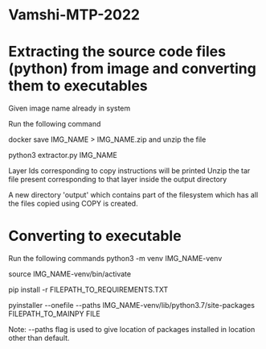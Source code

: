 # Vamshi-MTP-2022
# Extracting the source code files (python) from image and converting them to executables
Given image name already in system

Run the following command

docker save IMG_NAME > IMG_NAME.zip and unzip the file

python3 extractor.py IMG_NAME

Layer Ids corresponding to copy instructions will be printed
Unzip the tar file present corresponding to that layer inside the output directory

A new directory 'output' which contains part of the filesystem which has all the files copied using COPY is created.

# Converting to executable

Run the following commands
python3 -m venv IMG_NAME-venv

source IMG_NAME-venv/bin/activate

pip install -r FILEPATH_TO_REQUIREMENTS.TXT

pyinstaller --onefile --paths IMG_NAME-venv/lib/python3.7/site-packages FILEPATH_TO_MAINPY FILE

Note: --paths flag is used to give location of packages installed in location other than default.
